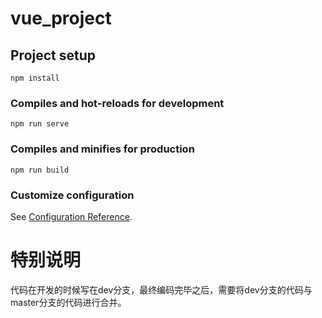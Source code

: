 # vue_project

## Project setup
```
npm install
```

### Compiles and hot-reloads for development
```
npm run serve
```

### Compiles and minifies for production
```
npm run build
```

### Customize configuration
See [Configuration Reference](https://cli.vuejs.org/config/).

# 特别说明
代码在开发的时候写在dev分支，最终编码完毕之后，需要将dev分支的代码与master分支的代码进行合并。
